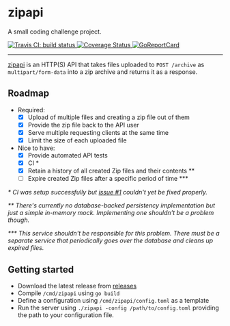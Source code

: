 # zipapi
A small coding challenge project.

<a href="https://travis-ci.org/romshark/zipapi">
	<img src="https://travis-ci.org/romshark/zipapi.svg?branch=master" alt="Travis CI: build status">
</a>
<a href='https://coveralls.io/github/romshark/zipapi'>
	<img src='https://coveralls.io/repos/github/romshark/zipapi/badge.svg' alt='Coverage Status' />
</a>
<a href="https://goreportcard.com/report/github.com/romshark/zipapi">
	<img src="https://goreportcard.com/badge/github.com/romshark/zipapi" alt="GoReportCard">
</a>

----


[zipapi](https://github.com/romshark/zipapi) is an HTTP(S) API that takes files uploaded to `POST /archive` as `multipart/form-data`
into a zip archive and returns it as a response.

## Roadmap

- Required:
	- [x] Upload of multiple files and creating a zip file out of them
	- [x] Provide the zip file back to the API user 
	- [x] Serve multiple requesting clients at the same time
	- [x] Limit the size of each uploaded file
- Nice to have:
	- [x] Provide automated API tests
	- [x] CI *
	- [x] Retain a history of all created Zip files and their contents **
	- [ ] Expire created Zip files after a specific period of time ***
	
_\* CI was setup successfully but [issue #1](https://github.com/romshark/zipapi/issues/1) couldn't yet be fixed properly._

_\** There's currently no database-backed persistency implementation but just a simple in-memory mock. Implementing one shouldn't be a problem though._

_\*** This service shouldn't be responsible for this problem. There must be a separate service that periodically goes over the database and cleans up expired files._

## Getting started

- Download the latest release from [releases](https://github.com/romshark/zipapi/releases)
- Compile `/cmd/zipapi` using `go build`
- Define a configuration using `/cmd/zipapi/config.toml` as a template
- Run the server using `./zipapi -config /path/to/config.toml` providing the path to your configuration file.
